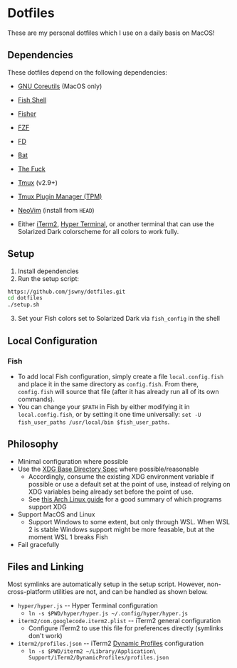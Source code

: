 # Dotfiles
These are my personal dotfiles which I use on a daily basis on MacOS!

## Dependencies
These dotfiles depend on the following dependencies:
- [GNU Coreutils](https://formulae.brew.sh/formula/coreutils) (MacOS only)
- [Fish Shell](https://fishshell.com/)
- [Fisher](https://github.com/jorgebucaran/fisher)
- [FZF](https://github.com/junegunn/fzf)
- [FD](https://github.com/sharkdp/fd)
- [Bat](https://github.com/sharkdp/bat)
- [The Fuck](https://github.com/nvbn/thefuck)
- [Tmux](https://github.com/tmux/tmux) (v2.9+)
- [Tmux Plugin Manager (TPM)](https://github.com/tmux-plugins/tpm)
- [NeoVim](https://neovim.io/) (install from `HEAD`)

- Either [iTerm2](https://www.iterm2.com/), [Hyper Terminal](https://hyper.is/), or another terminal that can use the Solarized Dark colorscheme for all colors to work fully.

## Setup
1. Install dependencies
2. Run the setup script:
```sh
https://github.com/jswny/dotfiles.git
cd dotfiles
./setup.sh
```
3. Set your Fish colors set to Solarized Dark via `fish_config` in the shell

## Local Configuration
### Fish
- To add local Fish configuration, simply create a file `local.config.fish` and place it in the same directory as `config.fish`. From there, `config.fish` will source that file (after it has already run all of its own commands).
- You can change your `$PATH` in Fish by either modifying it in `local.config.fish`, or by setting it one time universally: `set -U fish_user_paths /usr/local/bin $fish_user_paths`.

## Philosophy
- Minimal configuration where possible
- Use the [XDG Base Directory Spec](https://standards.freedesktop.org/basedir-spec/basedir-spec-latest.html) where possible/reasonable
  - Accordingly, consume the existing XDG environment variable if possible or use a default set at the point of use, instead of relying on XDG variables being already set before the point of use.
  - See [this Arch Linux guide](https://wiki.archlinux.org/index.php/XDG_Base_Directory) for a good summary of which programs support XDG
- Support MacOS and Linux
  - Support Windows to some extent, but only through WSL. When WSL 2 is stable Windows support might be more feasable, but at the moment WSL 1 breaks Fish
- Fail gracefully

## Files and Linking
Most symlinks are automatically setup in the setup script. However, non-cross-platform utilities are not, and can be handled as shown below.
- `hyper/hyper.js` -- Hyper Terminal configuration
  - `ln -s $PWD/hyper/hyper.js ~/.config/hyper/hyper.js`
- `iterm2/com.googlecode.iterm2.plist` -- iTerm2 general configuration
  - Configure iTerm2 to use this file for preferences directly (symlinks don't work)
- `iterm2/profiles.json` -- iTerm2 [Dynamic Profiles](https://www.iterm2.com/documentation-dynamic-profiles.html) configuration
  - `ln -s $PWD/iterm2 ~/Library/Application\ Support/iTerm2/DynamicProfiles/profiles.json`
